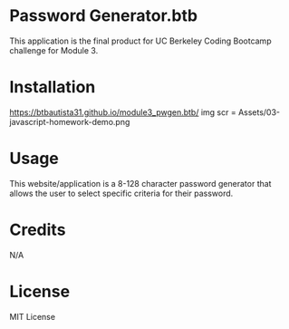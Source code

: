 # Password Generator.btb
This application is the final product for UC Berkeley Coding Bootcamp challenge for Module 3. 

# Installation
https://btbautista31.github.io/module3_pwgen.btb/
img scr = Assets/03-javascript-homework-demo.png

# Usage
This website/application is a 8-128 character password generator that allows the user to select specific criteria for their password.

# Credits
N/A

# License
MIT License